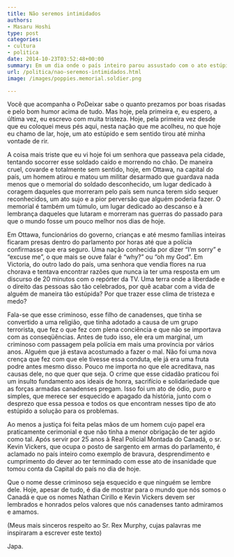 ```yaml
---
title: Não seremos intimidados
authors:
- Masaru Hoshi
type: post
categories:
- cultura
- politica
date: 2014-10-23T03:52:48+00:00
summary: Em um dia onde o país inteiro parou assustado com o ato estúpido e sem sentido de um homem solitário em Ottawa, resolvi simplesmente compartilhar meus pensamentos sobre tudo isso.
url: /politica/nao-seremos-intimidados.html
image: /images/poppies.memorial.soldier.png

---
```

Você que acompanha o PoDeixar sabe o quanto prezamos por boas risadas e pelo bom humor acima de tudo. Mas hoje, pela primeira e, eu espero, a última vez, eu escrevo com muita tristeza. Hoje, pela primeira vez desde que eu coloquei meus pés aqui, nesta nação que me acolheu, no que hoje eu chamo de lar, hoje, um ato estúpido e sem sentido tirou até minha vontade de rir.

A coisa mais triste que eu vi hoje foi um senhora que passeava pela cidade, tentando socorrer esse soldado caído e morrendo no chão. De maneira cruel, covarde e totalmente sem sentido, hoje, em Ottawa, na capital do país, um homem atirou e matou um militar desarmado que guardava nada menos que o memorial do soldado desconhecido, um lugar dedicado à coragem daqueles que morreram pelo país sem nunca terem sido sequer reconhecidos, um ato sujo e a pior perversão que alguém poderia fazer. O memorial é também um túmulo, um lugar dedicado ao descanso e à lembrança daqueles que lutaram e morreram nas guerras do passado para que o mundo fosse um pouco melhor nos dias de hoje.

Em Ottawa, funcionários do governo, crianças e até mesmo famílias inteiras ficaram presas dentro do parlamento por horas até que a polícia confirmasse que era seguro. Uma nação conhecida por dizer &#8220;I&#8217;m sorry&#8221; e &#8220;excuse me&#8221;, o que mais se ouve falar é &#8220;why?&#8221; ou &#8220;oh my God&#8221;. Em Victoria, do outro lado do país, uma senhora que vendia flores na rua chorava e tentava encontrar razões que nunca ia ter uma resposta em um discurso de 20 minutos com o repórter da TV. Uma terra onde a liberdade e o direito das pessoas são tão celebrados, por quê acabar com a vida de alguém de maneira tão estúpida? Por que trazer esse clima de tristeza e medo?

Fala-se que esse criminoso, esse filho de canadenses, que tinha se convertido a uma religião, que tinha adotado a causa de um grupo terrorista, que fez o que fez com plena conciência e que não se importava com as conseqüências. Antes de tudo isso, ele era um marginal, um criminoso com passagem pela polícia em mais uma província por vários anos. Alguém que já estava acostumado a fazer o mal. Não foi uma nova crença que fez com que ele tivesse essa conduta, ele já era uma fruta podre antes mesmo disso. Pouco me importa no que ele acreditava, nas causas dele, no que quer que seja. O crime que esse cidadão praticou foi um insulto fundamento aos ideais de honra, sacrifício e solidariedade que as forças armadas canadenses pregam. Isso foi um ato de ódio, puro e simples, que merece ser esquecido e apagado da história, junto com o desprezo que essa pessoa e todos os que encontram nesses tipo de ato estúpido a solução para os problemas.

Ao menos a justiça foi feita pelas mãos de um homem cujo papel era praticamente cerimonial e que não tinha a menor obrigação de ter agido como tal. Após servir por 25 anos à Real Policial Montada do Canadá, o sr. Kevin Vickers, que ocupa o posto de sargento em armas do parlamento, é aclamado no país inteiro como exemplo de bravura, desprendimento e cumprimento do dever ao ter terminado com esse ato de insanidade que tomou conta da Capital do país no dia de hoje.

Que o nome desse criminoso seja esquecido e que ninguém se lembre dele. Hoje, apesar de tudo, é dia de mostrar para o mundo que nós somos o Canadá e que os nomes Nathan Cirillo e Kevin Vickers devem ser lembrados e honrados pelos valores que nós canadenses tanto admiramos e amamos.

(Meus mais sinceros respeito ao Sr. Rex Murphy, cujas palavras me inspiraram a escrever este texto)

Japa.